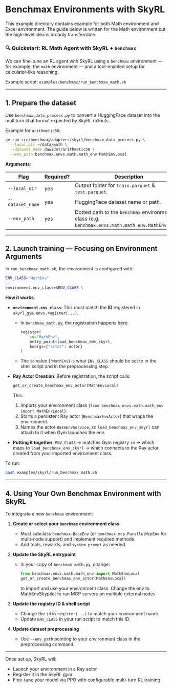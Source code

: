 # Benchmax Environments with SkyRL

This example directory contains example for both Math environment and Excel environment. The guide below is written for the Math environment but the high-level idea is broadly transferrable.

### **🔍 Quickstart: RL Math Agent with SkyRL + `benchmax`**

We can fine-tune an RL agent with SkyRL using a `benchmax` environment — for example, the `math` environment — and a tool-enabled setup for calculator-like reasoning.

Example script:
`examples/benchmax/run_benchmax_math.sh`

---

## 1. Prepare the dataset

Use `benchmax_data_process.py` to convert a HuggingFace dataset into the multiturn chat format expected by SkyRL rollouts.

Example for `arithmetic50`:

```bash
uv run src/benchmax/adapters/skyrl/benchmax_data_process.py \
  --local_dir ~/data/math \
  --dataset_name dawidmt/arithmetic50 \
  --env_path benchmax.envs.math.math_env.MathEnvLocal
```

**Arguments**:

| Flag             | Required? | Description                                                                                   |
| ---------------- | --------- | --------------------------------------------------------------------------------------------- |
| `--local_dir`    | yes       | Output folder for `train.parquet` & `test.parquet`.                                           |
| `--dataset_name` | yes       | HuggingFace dataset name or path.                                                             |
| `--env_path`     | yes       | Dotted path to the `benchmax` environment class (e.g. `benchmax.envs.math.math_env.MathEnvLocal`). |

---

## 2. Launch training — **Focusing on Environment Arguments**

In `run_benchmax_math.sh`, the environment is configured with:

```bash
ENV_CLASS="MathEnv"
...
environment.env_class=$ENV_CLASS \
```

**How it works**:

* **`environment.env_class`**: This must match the **ID** registered in `skyrl_gym.envs.register(...)`.

  * In `benchmax_math.py`, the registration happens here:

    ```python
    register(
        id="MathEnv",
        entry_point=load_benchmax_env_skyrl,
        kwargs={"actor": actor}
    )
    ```
  * The `id` value (`"MathEnv`) is what `ENV_CLASS` should be set to in the shell script and in the preprocessing step.

* **Ray Actor Creation**: Before registration, the script calls:

  ```python
  get_or_create_benchmax_env_actor(MathEnvLocal)
  ```

  This:

  1. Imports your environment class (`from benchmax.envs.math.math_env import MathEnvLocal`).
  2. Starts a persistent Ray actor (`BenchmaxEnvActor`) that wraps the environment.
  3. Names the actor `BaseEnvService`, so `load_benchmax_env_skyrl` can attach to it when Gym launches the env.

* **Putting it together**:
  `ENV_CLASS` → matches Gym registry `id` → which maps to `load_benchmax_env_skyrl` → which connects to the Ray actor created from your imported environment class.

To run:

```bash
bash examples/skyrl/run_benchmax_math.sh
```

---

## 4. Using Your Own Benchmax Environment with SkyRL

To integrate a new `benchmax` environment:

1. **Create or select your `benchmax` environment class**

   * Must subclass `benchmax.BaseEnv` (or `benchmax.mcp.ParallelMcpEnv` for multi-node support) and implement required methods.
   * Add tools, rewards, and `system_prompt` as needed.

2. **Update the SkyRL entrypoint**

   * In your copy of `benchmax_math.py`, change:

     ```python
     from benchmax.envs.math.math_env import MathEnvLocal
     get_or_create_benchmax_env_actor(MathEnvLocal)
     ```

     to import and use your environment class. Change the env to MathEnvSkypilot to run MCP servers on multiple external nodes

3. **Update the registry ID & shell script**

   * Change the `id` in `register(...)` to match your environment name.
   * Update `ENV_CLASS` in your run script to match this ID.

4. **Update dataset preprocessing**

   * Use `--env_path` pointing to your environment class in the preprocessing command.

---

Once set up, SkyRL will:

* Launch your environment in a Ray actor
* Register it in the SkyRL gym
* Fine-tune your model via PPO with configurable multi-turn RL training